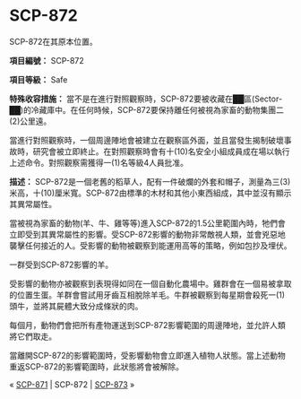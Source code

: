 # SCP-872
                        




SCP-872在其原本位置。



**項目編號：** SCP-872

**項目等級：** Safe

**特殊收容措施：** 當不是在進行對照觀察時，SCP-872要被收藏在██區(Sector-██)的冷藏庫中。在任何時候，SCP-872要保持離任何被視為家畜的動物集團二(2)公里遠。

當進行對照觀察時，一個周邊陣地會被建立在觀察區外面，並且當發生揭制破壞事故時，研究會被立即終止。在對照觀察時會有十(10)名安全小組成員成在場以執行上述命令。對照觀察需獲得一(1)名等級4人員批准。

**描述：** SCP-872是一個老舊的稻草人，配有一件破爛的外套和帽子，測量為三(3)米高，十(10)厘米寬。SCP-872由標準的木材和其他小東西組成，其中並沒有顯示其異常屬性。

當被視為家畜的動物(羊、牛、雞等等)進入SCP-872的1.5公里範圍內時，牠們會立即受到其異常屬性的影響。受SCP-872影響的動物非常敵視人類，並會兇惡地襲擊任何接近的人。受影響的動物被觀察到能運用高等的策略，例如包抄及埋伏。



一群受到SCP-872影響的羊。



受影響的動物亦被觀察到表現得如同在一個自動化農場中。雞群會在一個易被拿取的位置生蛋。羊群會嘗試用牙齒互相脫除羊毛。牛群被觀察到每星期會殺死一(1)頭牛，並將其屍體大致分成條狀的肉。

每個月，動物們會把所有產物運送到SCP-872影響範圍的周邊陣地，並允許人類將它們取走。

當離開SCP-872的影響範圍時，受影響動物會立即進入植物人狀態。當上述動物重返SCP-872的影響範圍時，此狀態將會被解除。



« [SCP-871](/scp-871) | SCP-872 | [SCP-873](/scp-873) »





                    